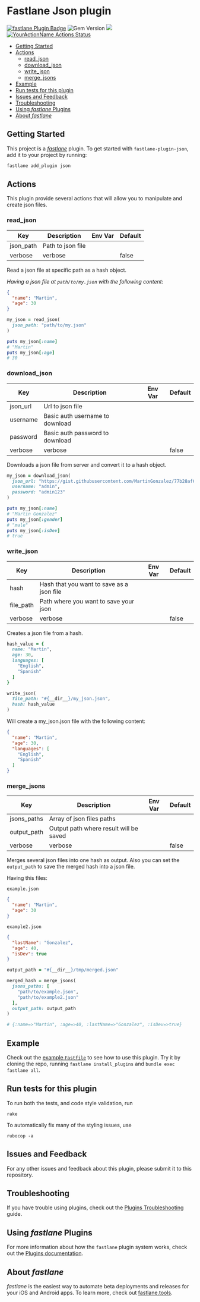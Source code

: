 # Fastlane Json plugin <!-- omit in toc -->

[![fastlane Plugin Badge](https://rawcdn.githack.com/fastlane/fastlane/master/fastlane/assets/plugin-badge.svg)](https://rubygems.org/gems/fastlane-plugin-json) ![Gem Version](https://badge.fury.io/rb/fastlane-plugin-json.svg) ![](https://ruby-gem-downloads-badge.herokuapp.com/fastlane-plugin-json) [![YourActionName Actions Status](https://github.com/MartinGonzalez/fastlane-plugin-json/workflows/Test-Build-Publish/badge.svg)](https://github.com/MartinGonzalez/fastlane-plugin-json/actions)

- [Getting Started](#getting-started)
- [Actions](#actions)
    - [read_json](#read_json)
    - [download_json](#download_json)
    - [write_json](#write_json)
    - [merge_jsons](#merge_jsons)
- [Example](#example)
- [Run tests for this plugin](#run-tests-for-this-plugin)
- [Issues and Feedback](#issues-and-feedback)
- [Troubleshooting](#troubleshooting)
- [Using _fastlane_ Plugins](#using-fastlane-plugins)
- [About _fastlane_](#about-fastlane)

## Getting Started

This project is a [_fastlane_](https://github.com/fastlane/fastlane) plugin. To get started with `fastlane-plugin-json`,
add it to your project by running:

```bash
fastlane add_plugin json
```

## Actions

This plugin provide several actions that will allow you to manipulate and create json files.

### read_json

| Key       | Description       | Env Var | Default |
|-----------|-------------------|---------|---------|
| json_path | Path to json file |         |         |
| verbose   | verbose           |         |  false  |

Read a json file at specific path as a hash object.

_Having a json file at `path/to/my.json` with the following content:_

```json
{
  "name": "Martin",
  "age": 30
}
```

```ruby
my_json = read_json(
  json_path: "path/to/my.json"
)

puts my_json[:name]
# "Martin"
puts my_json[:age]
# 30
```

### download_json

| Key      | Description                     | Env Var | Default |
|----------|---------------------------------|---------|---------|
| json_url | Url to json file                |         |         |
| username | Basic auth username to download |         |         |
| password | Basic auth password to download |         |         |
| verbose  | verbose                         |         |  false  |

Downloads a json file from server and convert it to a hash object.

```ruby
my_json = download_json(
  json_url: "https://gist.githubusercontent.com/MartinGonzalez/77b28af666fc2ee844c96cf6c8c221a2/raw/d23feabf25abe39c9c7243fd23f92efa7f50a3fd/someExample.json",
  username: "admin",
  password: "admin123"
)

puts my_json[:name]
# "Martin Gonzalez"
puts my_json[:gender]
# "male"
puts my_json[:isDev]
# true
```

### write_json

| Key       | Description                               | Env Var | Default |
|-----------|-------------------------------------------|---------|---------|
| hash      | Hash that you want to save as a json file |         |         |
| file_path | Path where you want to save your json     |         |         |
| verbose   | verbose                                   |         |  false  |

Creates a json file from a hash.

```ruby
hash_value = {
  name: "Martin",
  age: 30,
  languages: [
    "English",
    "Spanish"
  ]
}

write_json(
  file_path: "#{__dir__}/my_json.json",
  hash: hash_value
)
```

Will create a my_json.json file with the following content:

```json
{
  "name": "Martin",
  "age": 30,
  "languages": [
    "English",
    "Spanish"
  ]
}
```

### merge_jsons

| Key         | Description                               | Env Var | Default |
|-------------|-------------------------------------------|---------|---------|
| jsons_paths | Array of json files paths                 |         |         |
| output_path | Output path where result will be saved    |         |         |
| verbose     | verbose                                   |         |  false  |

Merges several json files into one hash as output. Also you can set the `output_path` to save the merged hash into a
json file.

Having this files:

`example.json`

```json
{
  "name": "Martin",
  "age": 30
}
```

`example2.json`

```json
{
  "lastName": "Gonzalez",
  "age": 40,
  "isDev": true
}
```

```ruby
output_path = "#{__dir__}/tmp/merged.json"

merged_hash = merge_jsons(
  jsons_paths: [
    "path/to/example.json",
    "path/to/example2.json"
  ],
  output_path: output_path
)

# {:name=>"Martin", :age=>40, :lastName=>"Gonzalez", :isDev=>true}
```

## Example

Check out the [example `Fastfile`](fastlane/Fastfile) to see how to use this plugin. Try it by cloning the repo,
running `fastlane install_plugins` and `bundle exec fastlane all`.

## Run tests for this plugin

To run both the tests, and code style validation, run

```
rake
```

To automatically fix many of the styling issues, use

```
rubocop -a
```

## Issues and Feedback

For any other issues and feedback about this plugin, please submit it to this repository.

## Troubleshooting

If you have trouble using plugins, check out
the [Plugins Troubleshooting](https://docs.fastlane.tools/plugins/plugins-troubleshooting/) guide.

## Using _fastlane_ Plugins

For more information about how the `fastlane` plugin system works, check out
the [Plugins documentation](https://docs.fastlane.tools/plugins/create-plugin/).

## About _fastlane_

_fastlane_ is the easiest way to automate beta deployments and releases for your iOS and Android apps. To learn more,
check out [fastlane.tools](https://fastlane.tools).
